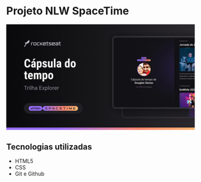 # Projeto NLW SpaceTime

 <p alingn="center">
 <img src=".github/Thumbnail.jpg" alt="Demonstrativo do Projeto" widht=100%>
</p>

<h2><i class="bi bi-cpu"></i> Tecnologias utilizadas</h2>

- HTML5
- CSS
- Git e Github
